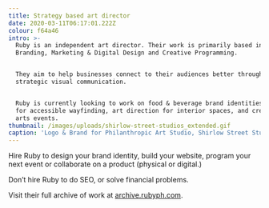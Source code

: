 ```yaml
---
title: Strategy based art director
date: 2020-03-11T06:17:01.222Z
colour: f64a46
intro: >-
  Ruby is an independent art director. Their work is primarily based in
  Branding, Marketing & Digital Design and Creative Programming.


  They aim to help businesses connect to their audiences better through
  strategic visual communication.


  Ruby is currently looking to work on food & beverage brand identities, design
  for accessible wayfinding, art direction for interior spaces, and creative/
  arts events.
thumbnail: /images/uploads/shirlow-street-studios_extended.gif
caption: 'Logo & Brand for Philanthropic Art Studio, Shirlow Street Studios, 2019'
---
```

Hire Ruby to design your brand identity, build your website, program your next event or collaborate on a product (physical or digital.)

Don’t hire Ruby to do SEO, or solve financial problems.

Visit their full archive of work at [archive.rubyph.com](http://archive.rubyph.com?subject=Hey!).